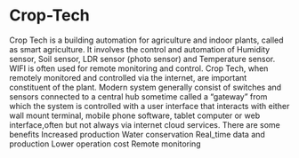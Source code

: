 # Crop-Tech
Crop Tech is a building automation for agriculture and indoor plants, called as smart agriculture. It involves the control and automation of Humidity sensor, Soil sensor, LDR sensor (photo sensor) and Temperature sensor. WIFI is often used for remote monitoring and control. Crop Tech, when remotely monitored and controlled via the internet, are important constituent of the plant. Modern system generally consist of switches and sensors connected to a central hub sometime called a “gateway” from which the system is controlled with a user interface that interacts with either wall mount terminal, mobile phone software, tablet computer or web interface,often but not always via internet cloud services. There are some benefits  Increased production  Water conservation  Real_time data and production Lower operation cost Remote monitoring
